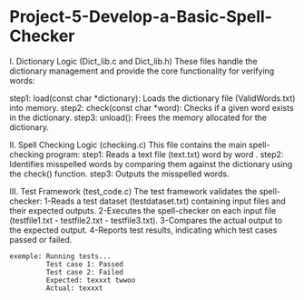 # Project-5-Develop-a-Basic-Spell-Checker
I. Dictionary Logic (Dict_lib.c and Dict_lib.h)
These files handle the dictionary management and provide the core functionality for verifying words:

step1: load(const char *dictionary): Loads the dictionary file (ValidWords.txt) into memory.
step2: check(const char *word): Checks if a given word exists in the dictionary.
step3: unload(): Frees the memory allocated for the dictionary.

II. Spell Checking Logic (checking.c)
This file contains the main spell-checking program: 
step1: Reads a text file (text.txt) word by word .
step2: Identifies misspelled words by comparing them against the dictionary using the check() function.
step3: Outputs the misspelled words.

III. Test Framework (test_code.c)
The test framework validates the spell-checker:
1-Reads a test dataset (testdataset.txt) containing input files and their expected outputs.
2-Executes the spell-checker on each input file (testfile1.txt - testfile2.txt - testfile3.txt).
3-Compares the actual output to the expected output.
4-Reports test results, indicating which test cases passed or failed. 
    
    exemple: Running tests...
             Test case 1: Passed
             Test case 2: Failed
             Expected: texxxt twwoo
             Actual: texxxt
             